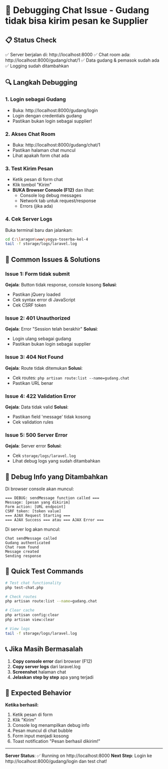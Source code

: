 # 🔧 Debugging Chat Issue - Gudang tidak bisa kirim pesan ke Supplier

## 📋 Status Check

✅ Server berjalan di: http://localhost:8000
✅ Chat room ada: http://localhost:8000/gudang/chat/1
✅ Data gudang & pemasok sudah ada
✅ Logging sudah ditambahkan

## 🔍 Langkah Debugging

### 1. **Login sebagai Gudang**

-   Buka: http://localhost:8000/gudang/login
-   Login dengan credentials gudang
-   Pastikan bukan login sebagai supplier!

### 2. **Akses Chat Room**

-   Buka: http://localhost:8000/gudang/chat/1
-   Pastikan halaman chat muncul
-   Lihat apakah form chat ada

### 3. **Test Kirim Pesan**

-   Ketik pesan di form chat
-   Klik tombol "Kirim"
-   **BUKA Browser Console (F12)** dan lihat:
    -   Console log debug messages
    -   Network tab untuk request/response
    -   Errors (jika ada)

### 4. **Cek Server Logs**

Buka terminal baru dan jalankan:

```bash
cd C:\laragon\www\yogya-toserba-kel-4
tail -f storage/logs/laravel.log
```

## 🐛 Common Issues & Solutions

### **Issue 1: Form tidak submit**

**Gejala**: Button tidak response, console kosong
**Solusi**:

-   Pastikan jQuery loaded
-   Cek syntax error di JavaScript
-   Cek CSRF token

### **Issue 2: 401 Unauthorized**

**Gejala**: Error "Session telah berakhir"
**Solusi**:

-   Login ulang sebagai gudang
-   Pastikan bukan login sebagai supplier

### **Issue 3: 404 Not Found**

**Gejala**: Route tidak ditemukan
**Solusi**:

-   Cek routes: `php artisan route:list --name=gudang.chat`
-   Pastikan URL benar

### **Issue 4: 422 Validation Error**

**Gejala**: Data tidak valid
**Solusi**:

-   Pastikan field 'message' tidak kosong
-   Cek validation rules

### **Issue 5: 500 Server Error**

**Gejala**: Server error
**Solusi**:

-   Cek `storage/logs/laravel.log`
-   Lihat debug logs yang sudah ditambahkan

## 📝 Debug Info yang Ditambahkan

Di browser console akan muncul:

```
=== DEBUG: sendMessage function called ===
Message: [pesan yang dikirim]
Form action: [URL endpoint]
CSRF token: [token value]
=== AJAX Request Starting ===
=== AJAX Success === atau === AJAX Error ===
```

Di server log akan muncul:

```
Chat sendMessage called
Gudang authenticated
Chat room found
Message created
Sending response
```

## 🚀 Quick Test Commands

```bash
# Test chat functionality
php test-chat.php

# Check routes
php artisan route:list --name=gudang.chat

# Clear cache
php artisan config:clear
php artisan view:clear

# View logs
tail -f storage/logs/laravel.log
```

## 📞 Jika Masih Bermasalah

1. **Copy console error** dari browser (F12)
2. **Copy server logs** dari laravel.log
3. **Screenshot** halaman chat
4. **Jelaskan step by step** apa yang terjadi

## 🎯 Expected Behavior

**Ketika berhasil:**

1. Ketik pesan di form
2. Klik "Kirim"
3. Console log menampilkan debug info
4. Pesan muncul di chat bubble
5. Form input menjadi kosong
6. Toast notification "Pesan berhasil dikirim!"

---

**Server Status**: ✅ Running on http://localhost:8000
**Next Step**: Login ke http://localhost:8000/gudang/login dan test chat!

